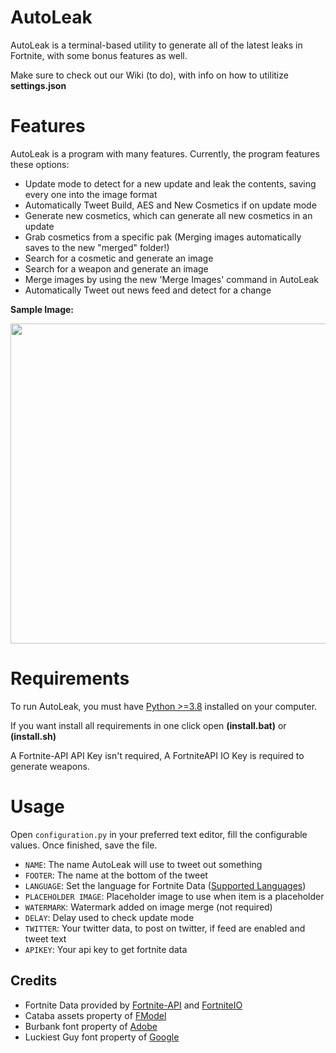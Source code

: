 # AutoLeak

AutoLeak is a terminal-based utility to generate all of the latest leaks in Fortnite, with some bonus features as well.

Make sure to check out our Wiki (to do), with info on how to utilitize **settings.json**

# Features

AutoLeak is a program with many features.
Currently, the program features these options:

- Update mode to detect for a new update and leak the contents, saving every one into the image format
- Automatically Tweet Build, AES and New Cosmetics if on update mode
- Generate new cosmetics, which can generate all new cosmetics in an update
- Grab cosmetics from a specific pak (Merging images automatically saves to the new "merged" folder!)
- Search for a cosmetic and generate an image
- Search for a weapon and generate an image
- Merge images by using the new 'Merge Images' command in AutoLeak
- Automatically Tweet out news feed and detect for a change

**Sample Image:**

<p align="left">
    <img src="https://i.imgur.com/OWZQdnF.png" width="512" draggable="false">
</p>

# Requirements

To run AutoLeak, you must have [Python >=3.8](https://www.python.org/downloads/) installed on your computer.

If you want install all requirements in one click open **(install.bat)** or **(install.sh)**

A Fortnite-API API Key isn't required, A FortniteAPI IO Key is required to generate weapons.

# Usage

Open `configuration.py` in your preferred text editor, fill the configurable values. Once finished, save the file.

- `NAME`: The name AutoLeak will use to tweet out something
- `FOOTER`: The name at the bottom of the tweet
- `LANGUAGE`: Set the language for Fortnite Data ([Supported Languages](https://fortnite-api.com/documentation))
- `PLACEHOLDER IMAGE`: Placeholder image to use when item is a placeholder
- `WATERMARK`: Watermark added on image merge (not required)
- `DELAY`: Delay used to check update mode
- `TWITTER`: Your twitter data, to post on twitter, if feed are enabled and tweet text
- `APIKEY`: Your api key to get fortnite data

## Credits

- Fortnite Data provided by [Fortnite-API](https://fortnite-api.com/) and [FortniteIO](https://fortniteapi.io/)
- Cataba assets property of [FModel](https://github.com/iAmAsval/FModel)
- Burbank font property of [Adobe](https://fonts.adobe.com/fonts/burbank)
- Luckiest Guy font property of [Google](https://fonts.google.com/specimen/Luckiest+Guy)
